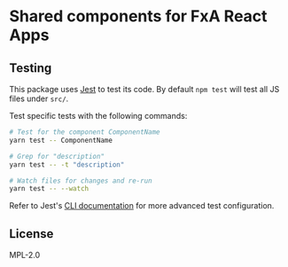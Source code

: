 # Shared components for FxA React Apps

## Testing

This package uses [Jest](https://jestjs.io/) to test its code. By default `npm test` will test all JS files under `src/`.

Test specific tests with the following commands:

```bash
# Test for the component ComponentName
yarn test -- ComponentName

# Grep for "description"
yarn test -- -t "description"

# Watch files for changes and re-run
yarn test -- --watch
```

Refer to Jest's [CLI documentation](https://jestjs.io/docs/en/cli) for more advanced test configuration.

## License

MPL-2.0
